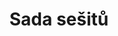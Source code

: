 ---
layout: instructions.njk
title: Sada sešitů
perex: Výroba setu jednosložkových sešitů. Nejjednodušší návod pro začátečníky.
src: /images/docasny.JPG
alt: Obrázek série sešitů
tags: navod
---
